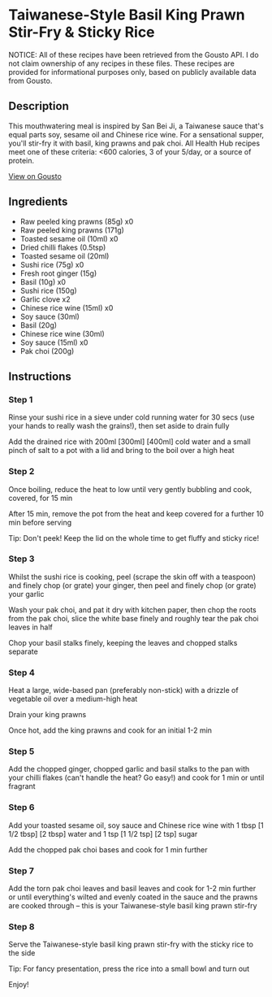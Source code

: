 # Taiwanese-Style Basil King Prawn Stir-Fry & Sticky Rice

NOTICE: All of these recipes have been retrieved from the Gousto API. I do not claim ownership of any recipes in these files. These recipes are provided for informational purposes only, based on publicly available data from Gousto.

## Description

This mouthwatering meal is inspired by San Bei Ji, a Taiwanese sauce that's equal parts soy, sesame oil and Chinese rice wine. For a sensational supper, you'll stir-fry it with basil, king prawns and pak choi. All Health Hub recipes meet one of these criteria: <600 calories, 3 of your 5/day, or a source of protein.

[View on Gousto](https://www.gousto.co.uk/recipes/cookbook/taiwanese-style-basil-prawn-stir-fry-sticky-rice)

## Ingredients

- Raw peeled king prawns (85g) x0
- Raw peeled king prawns (171g)
- Toasted sesame oil (10ml) x0
- Dried chilli flakes (0.5tsp)
- Toasted sesame oil (20ml)
- Sushi rice (75g) x0
- Fresh root ginger (15g)
- Basil (10g) x0
- Sushi rice (150g)
- Garlic clove x2
- Chinese rice wine (15ml) x0
- Soy sauce (30ml)
- Basil (20g)
- Chinese rice wine (30ml)
- Soy sauce (15ml) x0
- Pak choi (200g)

## Instructions


### Step 1

Rinse your sushi rice in a sieve under cold running water for 30 secs (use your hands to really wash the grains!), then set aside to drain fully

Add the drained rice with 200ml<span class="text-purple"> [300ml]</span> <span class="text-danger">[400ml]</span> cold water and a small pinch of salt to a pot with a lid and bring to the boil over a high heat


### Step 2

Once boiling, reduce the heat to low until very gently bubbling and cook, covered, for 15 min

After 15 min, remove the pot from the heat and keep covered for a further 10 min before serving

Tip: Don't peek! Keep the lid on the whole time to get fluffy and sticky rice!


### Step 3

Whilst the sushi rice is cooking, peel (scrape the skin off with a teaspoon) and finely chop (or grate) your ginger, then peel and finely chop (or grate) your garlic

Wash your pak choi, and pat it dry with kitchen paper, then chop the roots from the pak choi, slice the white base finely and roughly tear the pak choi leaves in half

Chop your basil stalks finely, keeping the leaves and chopped stalks separate


### Step 4

Heat a large, wide-based pan (preferably non-stick) with a drizzle of vegetable oil over a medium-high heat

Drain your king prawns

Once hot, add the king prawns and cook for an initial 1-2 min


### Step 5

Add the chopped ginger, chopped garlic and basil stalks to the pan with your chilli flakes (can't handle the heat? Go easy!) and cook for 1 min or until fragrant


### Step 6

Add your toasted sesame oil, soy sauce and Chinese rice wine with 1 tbsp <span class="text-purple">[1 1/2 tbsp] </span><span class="text-danger">[2 tbsp]</span> water and 1 tsp <span class="text-purple">[1 1/2 tsp] </span><span class="text-danger">[2 tsp] </span>sugar

Add the chopped pak choi bases and cook for 1 min further


### Step 7

Add the torn pak choi leaves and basil leaves and cook for 1-2 min further or until everything's wilted and evenly coated in the sauce and the prawns are cooked through – this is your Taiwanese-style basil king prawn stir-fry

### Step 8

Serve the Taiwanese-style basil king prawn stir-fry with the sticky rice to the side

Tip: For fancy presentation, press the rice into a small bowl and turn out

Enjoy!

